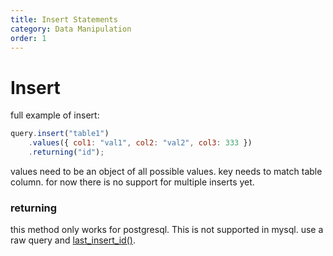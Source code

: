 ```yaml
---
title: Insert Statements
category: Data Manipulation
order: 1
---
```


# Insert

full example of insert:
```javascript
query.insert("table1")
    .values({ col1: "val1", col2: "val2", col3: 333 })
    .returning("id");
```

values need to be an object of all possible values. key needs to match table column.
for now there is no support for multiple inserts yet.


### returning
this method only works for postgresql. This is not supported in mysql. use a raw query and [last_insert_id()](https://dev.mysql.com/doc/refman/8.0/en/information-functions.html#function_last-insert-id).